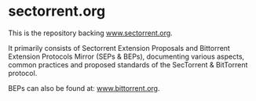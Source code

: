 # sectorrent.org

This is the repository backing www.sectorrent.org.

It primarily consists of Sectorrent Extension Proposals and Bittorrent Extension Protocols Mirror
(SEPs & BEPs), documenting various aspects, common practices
and proposed standards of the SecTorrent & BitTorrent protocol.

BEPs can also be found at: www.bittorrent.org.
